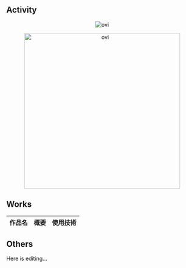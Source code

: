 ## Activity

<div align="center">
  <a>
    <img src="https://github-readme-stats.vercel.app/api/top-langs?username=uyuki234&show_icons=true&locale=en&layout=compact&theme=chartreuse-dark" alt="ovi" /></p>
  </a>
</div>

<div align="center">
  <a>
    <img src="https://github-readme-stats.vercel.app/api?username=uyuki234&show_icons=true&locale=en&theme=chartreuse-dark" alt="ovi" width="410" /></p>
  </a>
</div>

[//]: # (これはコメントです)
<!--
トロフィー表示するやつ↓↓↓横に長いのでコメントアウトしている
<div align="center">
  <a>
    <img src="https://github-profile-trophy.vercel.app/?username=uyuki234&theme=juicyfresh&no-bg=true" />
  </a>
</div>
-->

## Works
| 作品名 | 概要 | 使用技術 |
| ----- | ----- | ----- |

## Others
Here is editing...





<!---
Uyuki234/Uyuki234 is a ✨ special ✨ repository because its `README.md` (this file) appears on your GitHub profile.
You can click the Preview link to take a look at your changes.
--->
